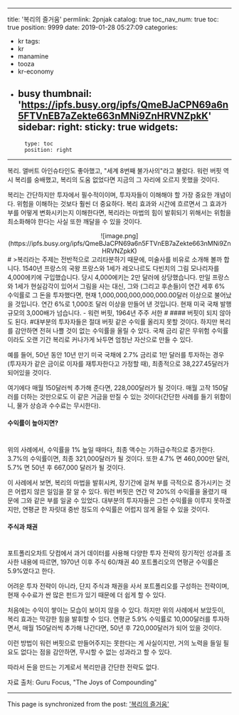 
---
title: '복리의 즐거움'
permlink: 2pnjak
catalog: true
toc_nav_num: true
toc: true
position: 9999
date: 2019-01-28 05:27:09
categories:
- kr
tags:
- kr
- manamine
- tooza
- kr-economy
- busy
thumbnail: 'https://ipfs.busy.org/ipfs/QmeBJaCPN69a6n5FTVnEB7aZekte663nMNi9ZnHRVNZpkK'
sidebar:
    right:
        sticky: true
widgets:
    -
        type: toc
        position: right
---


복리. 앨버트 아인슈타인도 좋아했고, "세계 8번째 불가사의"라고 불렀다. 워런 버핏 역시 복리를 숭배했고, 복리의 도움 없었다면 지금의 그 자리에 오르지 못했을 것이다.

​복리는 간단하지만 투자에서 필수적이이며, 투자자들이 이해해야 할 가장 중요한 개념이다. 위험을 이해하는 것보다 훨씬 더 중요하다. 복리 효과와 시간에 흐르면서 그 효과가 부를 어떻게 변화시키는지 이해한다면, 복리라는 마법의 힘이 발휘되기 위해서는 위험을 최소화해야 한다는 사실 또한 깨달을 수 있을 것이다.

<center>
![image.png](https://ipfs.busy.org/ipfs/QmeBJaCPN69a6n5FTVnEB7aZekte663nMNi9ZnHRVNZpkK)
</center>
#
>복리라는 주제는 전반적으로 고리타분하기 때문에, 미술사를 비유로 소개해 볼까 합니다. 1540년 프랑스의 국왕 프랑스와 1세가 레오나르도 다빈치의 그림 모나리자를 4,000에키에 구입했습니다. 당시 4,000에키는 2만 달러에 상당했습니다. 만일 프랑스와 1세가 현실감각이 있어서 그림을 사는 대신, 그와 (그리고 후손들)이 연간 세후 6% 수익률로 그 돈을 투자했다면, 현재 1,000,000,000,000,000.00달러 이상으로 불어났을 것입니다. 연간 6%로 1,000조 달러 이상을 만들어 낸 것입니다. 현재 미국 국채 발행 규모의 3,000배가 넘습니다. - 워런 버핏, 1964년 주주 서한
#
#### 버핏이 되지 않아도 된다.
#
​대부분의 투자자들은 절대 버핏 같은 수익률 올리지 못할 것이다. 하지만 복리를 감안하면 전혀 나쁠 것이 없는 수익률을 올릴 수 있다. 국채 금리 같은 무위험 수익률이라도 오랜 기간 복리로 커나가게 놔두면 엄청난 자산으로 만들 수 있다.

​예를 들어, 50년 동안 10년 만기 미국 국채에 2.7% 금리로 1만 달러를 투자하는 경우(투자자가 같은 금이로 이자를 재투자한다고 가정할 때), 최종적으로 38,227.45달러가 되어있을 것이다.

​여기에다 매월 150달러씩 추가해 준다면, 228,000달러가 될 것이다. 매월 고작 150달러를 더하는 것만으로도 이 같은 거금을 만질 수 있는 것이다(간단한 사례를 들기 위함이니, 물가 상승과 수수료는 무시한다).

#### 수익률이 높아지면?
#
위의 사례에서, 수익률을 1% 높일 때마다, 최종 액수는 기하급수적으로 증가한다. 3.7%의 수익률이면, 최종 321,000달러가 될 것이다. 또한 4.7% 면 460,000만 달러, 5.7% 면 50년 후 667,000 달러가 될 것이다.

​이 사례에서 보면, 복리의 마법을 발휘시켜, 장기간에 걸쳐 부를 극적으로 증가시키는 것은 어렵지 않은 일임을 잘 알 수 있다. 워런 버핏은 연간 약 20%의 수익률을 올렸기 때문에 그와 같은 부를 일굴 수 있었다. 대부분의 투자자들은 그런 수익률을 이루지 못하겠지만, 연평균 한 자릿대 중반 정도의 수익률은 어럽지 않게 올릴 수 있을 것이다.

#### 주식과 채권
#
포트폴리오차트 닷컴에서 과거 데이터를 사용해 다양한 투자 전략의 장기적인 성과를 조사한 내용에 따르면, 1970년 이후 주식 60/채권 40 포트폴리오의 연평균 수익률은 5.9%였다고 한다.

​어려운 투자 전략이 아니라, 단지 주식과 채권을 사서 포트폴리오를 구성하는 전략이며, 현재 수수료가 싼 많은 펀드가 있기 때문에 더 쉽게 할 수 있다.

​처음에는 수익이 쌓이는 모습이 보이지 않을 수 있다. 하지만 위의 사례에서 보았듯이, 복리 효과는 막강한 힘을 발휘할 수 있다. 연평균 5.9% 수익률로 10,000달러를 투자하면서, 매월 150달러씩 추가해 나간다면, 50년 후 720,000달러가 되어 있을 것이다.

​이런 방법이 워런 버핏으로 만들어주지는 못한다는 게 사실이지만, 거의 노력을 들일 필요도 없다는 점을 감안하면, 무시할 수 없는 성과라고 할 수 있다.

​따라서 돈을 만드는 기계로서 복리만큼 간단한 전략도 없다.

자료 출처: Guru Focus, "The Joys of Compounding"

- - -

This page is synchronized from the post: ['복리의 즐거움'](https://steemit.com/@pius.pius/2pnjak)
